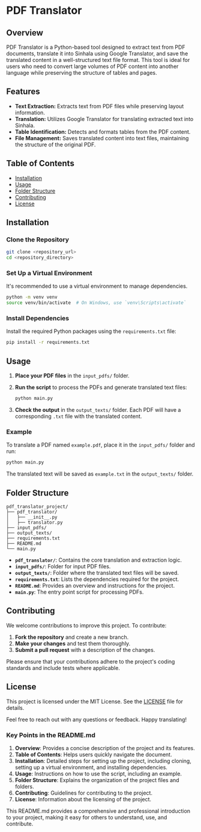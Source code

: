 # PDF Translator

## Overview

PDF Translator is a Python-based tool designed to extract text from PDF documents, translate it into Sinhala using Google Translator, and save the translated content in a well-structured text file format. This tool is ideal for users who need to convert large volumes of PDF content into another language while preserving the structure of tables and pages.

## Features

- **Text Extraction:** Extracts text from PDF files while preserving layout information.
- **Translation:** Utilizes Google Translator for translating extracted text into Sinhala.
- **Table Identification:** Detects and formats tables from the PDF content.
- **File Management:** Saves translated content into text files, maintaining the structure of the original PDF.

## Table of Contents

- [Installation](#installation)
- [Usage](#usage)
- [Folder Structure](#folder-structure)
- [Contributing](#contributing)
- [License](#license)

## Installation

### Clone the Repository

```bash
git clone <repository_url>
cd <repository_directory>
```

### Set Up a Virtual Environment

It's recommended to use a virtual environment to manage dependencies.

```bash
python -m venv venv
source venv/bin/activate  # On Windows, use `venv\Scripts\activate`
```

### Install Dependencies

Install the required Python packages using the `requirements.txt` file:

```bash
pip install -r requirements.txt
```

## Usage

1. **Place your PDF files** in the `input_pdfs/` folder.

2. **Run the script** to process the PDFs and generate translated text files:

   ```bash
   python main.py
   ```

3. **Check the output** in the `output_texts/` folder. Each PDF will have a corresponding `.txt` file with the translated content.

### Example

To translate a PDF named `example.pdf`, place it in the `input_pdfs/` folder and run:

```bash
python main.py
```

The translated text will be saved as `example.txt` in the `output_texts/` folder.

## Folder Structure

```
pdf_translator_project/
├── pdf_translator/
│   ├── __init__.py
│   ├── translator.py
├── input_pdfs/
├── output_texts/
├── requirements.txt
├── README.md
└── main.py
```

- **`pdf_translator/`**: Contains the core translation and extraction logic.
- **`input_pdfs/`**: Folder for input PDF files.
- **`output_texts/`**: Folder where the translated text files will be saved.
- **`requirements.txt`**: Lists the dependencies required for the project.
- **`README.md`**: Provides an overview and instructions for the project.
- **`main.py`**: The entry point script for processing PDFs.

## Contributing

We welcome contributions to improve this project. To contribute:

1. **Fork the repository** and create a new branch.
2. **Make your changes** and test them thoroughly.
3. **Submit a pull request** with a description of the changes.

Please ensure that your contributions adhere to the project's coding standards and include tests where applicable.

## License

This project is licensed under the MIT License. See the [LICENSE](LICENSE) file for details.

Feel free to reach out with any questions or feedback. Happy translating!

### Key Points in the README.md

1. **Overview**: Provides a concise description of the project and its features.
2. **Table of Contents**: Helps users quickly navigate the document.
3. **Installation**: Detailed steps for setting up the project, including cloning, setting up a virtual environment, and installing dependencies.
4. **Usage**: Instructions on how to use the script, including an example.
5. **Folder Structure**: Explains the organization of the project files and folders.
6. **Contributing**: Guidelines for contributing to the project.
7. **License**: Information about the licensing of the project.

This README.md provides a comprehensive and professional introduction to your project, making it easy for others to understand, use, and contribute.

